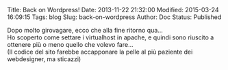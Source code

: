 Title: Back on Wordpress!
Date: 2013-11-22 21:32:00
Modified: 2015-03-24 16:09:15
Tags: blog
Slug: back-on-wordpress
Author: Doc
Status: Published

Dopo molto girovagare, ecco che alla fine ritorno qua...  
Ho scoperto come settare i virtualhost in apache, e quindi sono
riuscito a ottenere più o meno quello che volevo fare...  
(Il codice del sito farebbe accapponare la pelle al più paziente dei
webdesigner, ma sticazzi)
